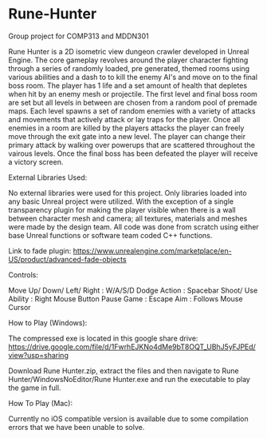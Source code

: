 # Rune-Hunter

Group project for COMP313 and MDDN301

Rune Hunter is a 2D isometric view dungeon crawler developed in Unreal Engine. The core gameplay revolves around the player character fighting through a series of randomly loaded, pre generated, themed rooms using various abilities and a dash to to kill the enemy AI's and move on to the final boss room. The player has 1 life and a set amount of health that depletes when hit by an enemy mesh or projectile. The first level and final boss room are set but all levels in between are chosen from a random pool of premade maps. Each level spawns a set of random enemies with a variety of attacks and movements that actively attack or lay traps for the player. Once all enemies in a room are killed by the players attacks the player can freely move through the exit gate into a new level. The player can change their primary attack by walking over powerups that are scattered throughout the vairous levels. Once the final boss has been defeated the player will receive a victory screen.

External Libraries Used:

No external libraries were used for this project. Only libraries loaded into any basic Unreal project were utilized. With the exception of a single transparency plugin for making the player visible when there is a wall between character mesh and camera; all textures, materials and meshes were made by the design team. All code was done from scratch using either base Unreal functions or software team coded C++ functions.

Link to fade plugin: https://www.unrealengine.com/marketplace/en-US/product/advanced-fade-objects

Controls:

Move Up/ Down/ Left/ Right : W/A/S/D
Dodge Action : Spacebar
Shoot/ Use Ability : Right Mouse Button
Pause Game : Escape
Aim : Follows Mouse Cursor

How to Play (Windows): 

The compressed exe is located in this google share drive: https://drive.google.com/file/d/1FwrhEJKNo4dMe9bT8OQT_UBhJ5yFJPEd/view?usp=sharing

Download Rune Hunter.zip, extract the files and then navigate to Rune Hunter/WindowsNoEditor/Rune Hunter.exe and run the executable to play the game in full.

How To Play (Mac):

Currently no iOS compatible version is available due to some compilation errors that we have been unable to solve.

